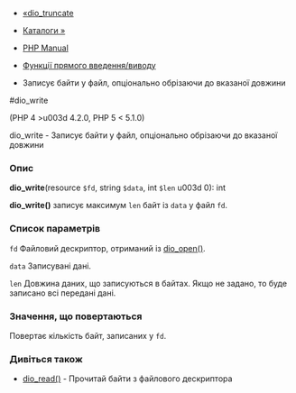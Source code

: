 - [«dio_truncate](function.dio-truncate.md)
- [Каталоги »](book.dir.md)

- [PHP Manual](index.md)
- [Функції прямого введення/виводу](ref.dio.md)
- Записує байти у файл, опціонально обрізаючи до вказаної довжини

#dio_write

(PHP 4 \>u003d 4.2.0, PHP 5 \< 5.1.0)

dio_write - Записує байти у файл, опціонально обрізаючи до вказаної
довжини

### Опис

**dio_write**(resource `$fd`, string `$data`, int `$len` u003d 0): int

**dio_write()** записує максимум `len` байт із `data` у файл `fd`.

### Список параметрів

`fd`
Файловий дескриптор, отриманий із [dio_open()](function.dio-open.md).

`data`
Записувані дані.

`len`
Довжина даних, що записуються в байтах. Якщо не задано, то буде записано
всі передані дані.

### Значення, що повертаються

Повертає кількість байт, записаних у `fd`.

### Дивіться також

- [dio_read()](function.dio-read.md) - Прочитай байти з файлового
дескриптора
